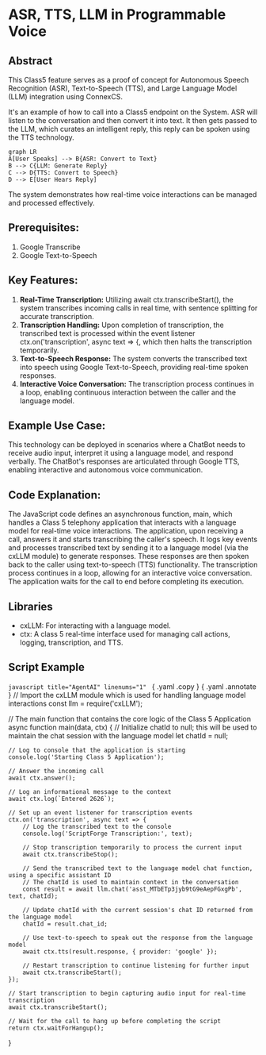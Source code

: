 # ASR, TTS, LLM in Programmable Voice

## Abstract

This Class5 feature serves as a proof of concept for Autonomous Speech Recognition (ASR), Text-to-Speech (TTS), and Large Language Model (LLM) integration using ConnexCS.

It's an example of how to call into a Class5 endpoint on the System. ASR will listen to the conversation and then convert it into text. It then gets passed to the LLM, which curates an intelligent reply, this reply can be spoken using the TTS technology.

``` mermaid
graph LR
A[User Speaks] --> B{ASR: Convert to Text}
B --> C{LLM: Generate Reply}
C --> D{TTS: Convert to Speech}
D --> E[User Hears Reply]
```

 The system demonstrates how real-time voice interactions can be managed and processed effectively.

## Prerequisites:

1. Google Transcribe
2. Google Text-to-Speech

## Key Features:

1. **Real-Time Transcription:** Utilizing await ctx.transcribeStart(), the system transcribes incoming calls in real time, with sentence splitting for accurate transcription.
2. **Transcription Handling:** Upon completion of transcription, the transcribed text is processed within the event listener ctx.on('transcription', async text => {, which then halts the transcription temporarily.
3. **Text-to-Speech Response:** The system converts the transcribed text into speech using Google Text-to-Speech, providing real-time spoken responses.
4. **Interactive Voice Conversation:** The transcription process continues in a loop, enabling continuous interaction between the caller and the language model.

## Example Use Case:

This technology can be deployed in scenarios where a ChatBot needs to receive audio input, interpret it using a language model, and respond verbally. The ChatBot's responses are articulated through Google TTS, enabling interactive and autonomous voice communication.

## Code Explanation:

The JavaScript code defines an asynchronous function, main, which handles a Class 5 telephony application that interacts with a language model for real-time voice interactions. The application, upon receiving a call, answers it and starts transcribing the caller's speech. It logs key events and processes transcribed text by sending it to a language model (via the cxLLM module) to generate responses. These responses are then spoken back to the caller using text-to-speech (TTS) functionality. The transcription process continues in a loop, allowing for an interactive voice conversation. The application waits for the call to end before completing its execution.

## Libraries

   * cxLLM: For interacting with a language model.
   * ctx: A class 5 real-time interface used for managing call actions, logging, transcription, and TTS.

## Script Example

```javascript title="AgentAI" linenums="1" ``` { .yaml .copy } { .yaml .annotate }
// Import the cxLLM module which is used for handling language model interactions
const llm = require('cxLLM');

// The main function that contains the core logic of the Class 5 Application
async function main(data, ctx) {
    // Initialize chatId to null; this will be used to maintain the chat session with the language model
    let chatId = null;

    // Log to console that the application is starting
    console.log('Starting Class 5 Application');

    // Answer the incoming call
    await ctx.answer();

    // Log an informational message to the context
    await ctx.log(`Entered 2626`);

    // Set up an event listener for transcription events
    ctx.on('transcription', async text => {
        // Log the transcribed text to the console
        console.log('ScriptForge Transcription:', text);

        // Stop transcription temporarily to process the current input
        await ctx.transcribeStop();

        // Send the transcribed text to the language model chat function, using a specific assistant ID
        // The chatId is used to maintain context in the conversation
        const result = await llm.chat('asst_MTbETp3jyb9tG9eAepFGxgPb', text, chatId);

        // Update chatId with the current session's chat ID returned from the language model
        chatId = result.chat_id;

        // Use text-to-speech to speak out the response from the language model
        await ctx.tts(result.response, { provider: 'google' });

        // Restart transcription to continue listening for further input
        await ctx.transcribeStart();
    });

    // Start transcription to begin capturing audio input for real-time transcription
    await ctx.transcribeStart();

    // Wait for the call to hang up before completing the script
    return ctx.waitForHangup();
}
```

